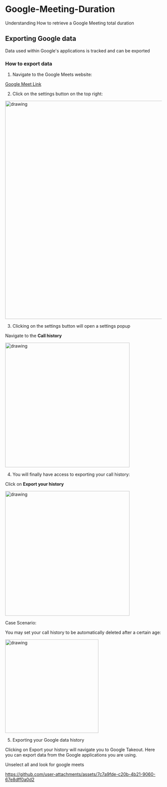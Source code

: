 # Google-Meeting-Duration
Understanding How to retrieve a Google Meeting total duration

## Exporting Google data

Data used within Google's applications is tracked and can be exported

### How to export data

1. Navigate to the Google Meets website:

[Google Meet Link](https://meet.google.com/)
  
2. Click on the settings button on the top right:

<img src="https://github.com/user-attachments/assets/1150a368-ab25-4557-a2b2-796352299ccc" alt="drawing" width="700"/>

3. Clicking on the settings button will open a settings popup

Navigate to the **Call history**

<img src="https://github.com/user-attachments/assets/ac6d159e-6398-47b2-bc7d-96cd97b20a37" alt="drawing" width="400"/>

4. You will finally have access to exporting your call history:

Click on **Export your history**

<img src="https://github.com/user-attachments/assets/cfdc31ad-ba56-4e95-8402-d340adfecc7d" alt="drawing" width="400"/>

Case Scenario:

You may set your call history to be automatically deleted after a certain age:

<img src="https://github.com/user-attachments/assets/808e52b9-c3ac-430a-8e87-30858b835c13" alt="drawing" width="300"/>

5. Exporting your Google data history

Clicking on Export your history will navigate you to Google Takeout.
Here you can export data from the Google applications you are using.

Unselect all and look for google meets

https://github.com/user-attachments/assets/7c7a9fde-c20b-4b21-9060-67e8dff0a0d2



